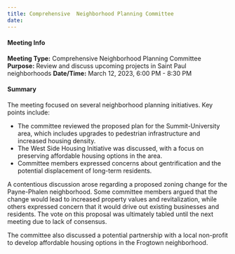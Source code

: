 ```yaml
---
title: Comprehensive  Neighborhood Planning Committee
date: 
---
```

#### Meeting Info
**Meeting Type:** Comprehensive Neighborhood Planning Committee
**Purpose:** Review and discuss upcoming projects in Saint Paul neighborhoods
**Date/Time:** March 12, 2023, 6:00 PM - 8:30 PM

#### Summary
The meeting focused on several neighborhood planning initiatives. Key points include:

* The committee reviewed the proposed plan for the Summit-University area, which includes upgrades to pedestrian infrastructure and increased housing density.
* The West Side Housing Initiative was discussed, with a focus on preserving affordable housing options in the area.
* Committee members expressed concerns about gentrification and the potential displacement of long-term residents.

A contentious discussion arose regarding a proposed zoning change for the Payne-Phalen neighborhood. Some committee members argued that the change would lead to increased property values and revitalization, while others expressed concern that it would drive out existing businesses and residents. The vote on this proposal was ultimately tabled until the next meeting due to lack of consensus.

The committee also discussed a potential partnership with a local non-profit to develop affordable housing options in the Frogtown neighborhood.

